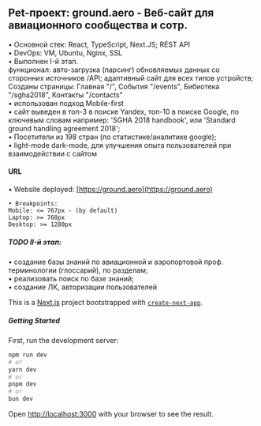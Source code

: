 ## Pet-проект: ground.aero - Веб-сайт для авиационного сообщества и сотр.
• Основной стек: React, TypeScript, Next.JS; REST API  
• DevOps: VM, Ubuntu, Nginx, SSL  
• Выполнен I-й этап.  
функционал: авто-загрузка (парсинг) обновляемых данных со сторонних источников /API; адаптивный сайт для всех типов устройств;  
Созданы страницы: Главная "/", События "/events", Бибиотека "/sgha2018", Контакты "/contacts"  
• использован подход Mobile-first  
• сайт выведен в топ-3 в поиске Yandex, топ-10 в поиске Google, по ключевым словам например: 'SGHA 2018 handbook', или 'Standard ground handling agreement 2018';  
• Посетители из 198 стран (по статистике/аналитике google);  
• light-mode dark-mode, для улучшения опыта пользователей при взаимодействии с сайтом

#### URL
• Website deployed: [https://ground.aero](https://ground.aero)  


```
• Breakpoints:
Mobile: <= 767px - (by default)
Laptop: >= 768px 
Desktop: >= 1280px
```

##### TODO II-й этап: 
• создание базы знаний по авиационной и аэропортовой проф. терминологии (глоссарий), по разделам;  
• реализовать поиск по базе знаний;  
• создание ЛК, авторизации пользователей  



This is a [Next.js](https://nextjs.org/) project bootstrapped with [`create-next-app`](https://github.com/vercel/next.js/tree/canary/packages/create-next-app).


##### Getting Started

First, run the development server:

```bash
npm run dev
# or
yarn dev
# or
pnpm dev
# or
bun dev
```

Open [http://localhost:3000](http://localhost:3000) with your browser to see the result.